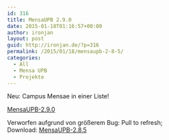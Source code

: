 ```yaml
---
id: 316
title: MensaUPB 2.9.0
date: 2015-01-18T01:16:57+00:00
author: ironjan
layout: post
guid: http://ironjan.de/?p=316
permalink: /2015/01/18/mensaupb-2-8-5/
categories:
  - All
  - Mensa UPB
  - Projekte
---
```

Neu: Campus Mensae in einer Liste!

[MensaUPB-2.9.0](http://ironjan.de/wp-content/uploads/2015/01/MensaUPB-2.9.0.apk)

Verworfen aufgrund von größerem Bug: Pull to refresh; Download: [MensaUPB-2.8.5](http://ironjan.de/wp-content/uploads/2015/01/MensaUPB-2.8.5.apk)